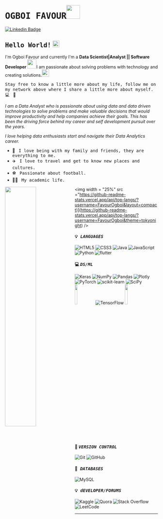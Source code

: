 
# <samp>OGBOI FAVOUR</samp><img src="https://github.com/mupezzuol/mupezzuol/blob/master/assets/mario_hello_big.gif" width="45px">

[![Linkedin Badge](https://img.shields.io/badge/LinkedIn-%230077B5.svg?&style=flat-square&logo=linkedin&logoColor=white&color=071A2C&link=https://www.linkedin.com/in/mupezzuol/)](https://www.linkedin.com/in/mupezzuol/)

## <samp>Hello World!</samp> <img src="https://github.com/mupezzuol/mupezzuol/blob/master/assets/earth.gif" width="22px">

I'm Ogboi Favour and currently I'm a <b> Data Scientist|Analyst || Software Developer </b> <img src="https://github.com/mupezzuol/mupezzuol/blob/master/assets/developer.gif" width="30px">I am passionate about solving problems with technology and creating solutions.<img src="https://media.giphy.com/media/WUlplcMpOCEmTGBtBW/giphy.gif" width="24">

<samp>Stay free to know a little more about my life, follow me on my network above where I share a little more about myself.</samp> &nbsp; 💻 &nbsp; 🚀

<i> I am a Data Analyst who is passionate about using data and data driven technologies to solve problems and make valuable decisions that would improve productivity and help companies achieve their goals. This has been the driving force behind my career and self development pursuit over the years.</i>

<i>I love helping data enthusiasts start and navigate their Data Analytics career.</i>

- 🏡 &nbsp; <samp>I love being with my family and friends, they are everything to me.</samp>
- ✈️ &nbsp; <samp>I love to travel and get to know new places and cultures.</samp>
- ⚽ &nbsp; <samp>Passionate about football.</samp>
- 👨‍🎓 &nbsp; <samp>My academic life.</samp>

<img align = "left" width = "45%"  src ="https://github-readme-stats.vercel.app/api?username=FavourOgboi&show_icons=true&theme=radical" />

<img  width = "25%" src ="https://github-readme-stats.vercel.app/api/top-langs/?username=FavourOgboi&layout=compact)](https://github-readme-stats.vercel.app/api/top-langs/?username=FavourOgboi&theme=tokyonight) />

#### :bulb:<b><i><samp> LANGUAGES </samp></i></b>
   ![HTML5](https://img.shields.io/badge/html5-%23E34F26.svg?style=for-the-badge&logo=html5&logoColor=white)
   ![CSS3](https://img.shields.io/badge/css3-%231572B6.svg?style=for-the-badge&logo=css3&logoColor=white)
   ![Java](https://img.shields.io/badge/java-%23ED8B00.svg?style=for-the-badge&logo=java&logoColor=white)
   ![JavaScript](https://img.shields.io/badge/javascript-%23323330.svg?style=for-the-badge&logo=javascript&logoColor=%23F7DF1E)
   ![Python](https://img.shields.io/badge/python-3670A0?style=for-the-badge&logo=python&logoColor=ffdd54)
   ![flutter](https://img.shields.io/badge/flutter-%23276DC3.svg?style=for-the-badge&logo=flutter&logoColor=white)
   
#### :computer: <b><i><samp> DS/ML </samp></i></b>
  ![Keras](https://img.shields.io/badge/Keras-%23D00000.svg?style=for-the-badge&logo=Keras&logoColor=white)
  ![NumPy](https://img.shields.io/badge/numpy-%23013243.svg?style=for-the-badge&logo=numpy&logoColor=white)
  ![Pandas](https://img.shields.io/badge/pandas-%23150458.svg?style=for-the-badge&logo=pandas&logoColor=white)
  ![Plotly](https://img.shields.io/badge/Plotly-%233F4F75.svg?style=for-the-badge&logo=plotly&logoColor=white)
  ![PyTorch](https://img.shields.io/badge/PyTorch-%23EE4C2C.svg?style=for-the-badge&logo=PyTorch&logoColor=white)
  ![scikit-learn](https://img.shields.io/badge/scikit--learn-%23F7931E.svg?style=for-the-badge&logo=scikit-learn&logoColor=white)
  ![SciPy](https://img.shields.io/badge/SciPy-%230C55A5.svg?style=for-the-badge&logo=scipy&logoColor=%white)
  ![TensorFlow](https://img.shields.io/badge/TensorFlow-%23FF6F00.svg?style=for-the-badge&logo=TensorFlow&logoColor=white)
   <img align = "left" width = "13%"  src = 'https://th.bing.com/th/id/OIP.WwXtTG8_vtxWGz1c34lQQQHaBx?pid=ImgDet&rs=1'/>
   <img width = "13%"  src = 'https://th.bing.com/th/id/OIP.K2jskB8EL12SkMol6fZNjAHaBx?pid=ImgDet&rs=1'/>
  
#### :wrench: <b><i><samp>VERSION CONTROL</samp></i></b>
   ![Git](https://img.shields.io/badge/git-%23F05033.svg?style=for-the-badge&logo=git&logoColor=white)
   ![GitHub](https://img.shields.io/badge/github-%23121011.svg?style=for-the-badge&logo=github&logoColor=white)
   
#### :open_file_folder:<b><i><samp> DATABASES </samp></i></b>
   ![MySQL](https://img.shields.io/badge/mysql-%2300f.svg?style=for-the-badge&logo=mysql&logoColor=white)
   
#### :bulb:<b><i><samp> dEVELOPER/FORUMS </samp></i></b>
   ![Kaggle](https://img.shields.io/badge/Kaggle-035a7d?style=for-the-badge&logo=kaggle&logoColor=white)
   ![Quora](https://img.shields.io/badge/Quora-%23B92B27.svg?style=for-the-badge&logo=Quora&logoColor=white)
   ![Stack Overflow](https://img.shields.io/badge/-Stackoverflow-FE7A16?style=for-the-badge&logo=stack-overflow&logoColor=white)
   ![LeetCode](https://img.shields.io/badge/LeetCode-000000?style=for-the-badge&logo=LeetCode&logoColor=#d16c06)
   
---
